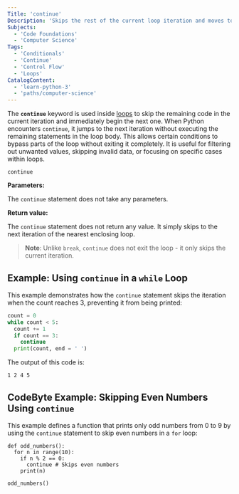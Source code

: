 ```yaml
---
Title: 'continue'
Description: 'Skips the rest of the current loop iteration and moves to the next one immediately.'
Subjects:
  - 'Code Foundations'
  - 'Computer Science'
Tags:
  - 'Conditionals'
  - 'Continue'
  - 'Control Flow'
  - 'Loops'
CatalogContent:
  - 'learn-python-3'
  - 'paths/computer-science'
---
```


The **`continue`** keyword is used inside [loops](https://www.codecademy.com/resources/docs/python/loops) to skip the remaining code in the current iteration and immediately begin the next one. When Python encounters `continue`, it jumps to the next iteration without executing the remaining statements in the loop body. This allows certain conditions to bypass parts of the loop without exiting it completely. It is useful for filtering out unwanted values, skipping invalid data, or focusing on specific cases within loops.

```pseudo
continue
```

**Parameters:**

The `continue` statement does not take any parameters.

**Return value:**

The `continue` statement does not return any value. It simply skips to the next iteration of the nearest enclosing loop.

> **Note**: Unlike `break`, `continue` does not exit the loop - it only skips the current iteration.

## Example: Using `continue` in a `while` Loop

This example demonstrates how the `continue` statement skips the iteration when the count reaches 3, preventing it from being printed:

```py
count = 0
while count < 5:
  count += 1
  if count == 3:
    continue
  print(count, end = ' ')
```

The output of this code is:

```shell
1 2 4 5
```

## CodeByte Example: Skipping Even Numbers Using `continue`

This example defines a function that prints only odd numbers from 0 to 9 by using the `continue` statement to skip even numbers in a `for` loop:

```codebyte/python
def odd_numbers():
  for n in range(10):
    if n % 2 == 0:
      continue # Skips even numbers
    print(n)

odd_numbers()
```
